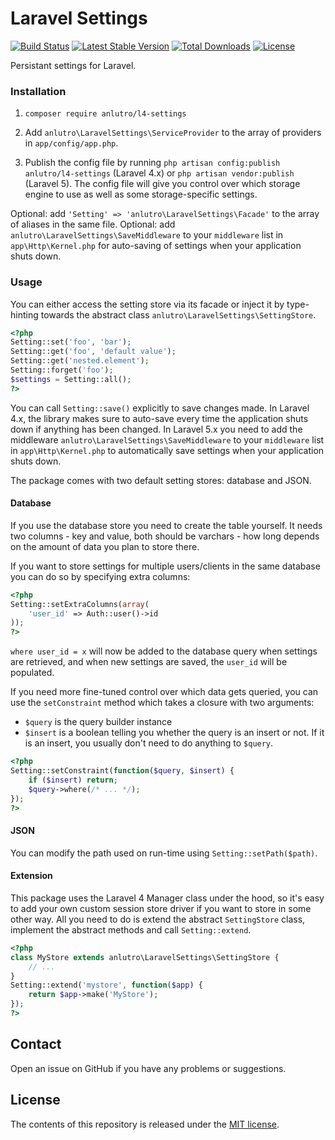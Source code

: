 # Laravel Settings

[![Build Status](https://travis-ci.org/anlutro/laravel-settings.png?branch=master)](https://travis-ci.org/anlutro/laravel-settings)
[![Latest Stable Version](https://poser.pugx.org/anlutro/l4-settings/v/stable.svg)](https://github.com/anlutro/laravel-settings/releases)
[![Total Downloads](https://poser.pugx.org/anlutro/l4-settings/downloads)](https://packagist.org/packages/anlutro/l4-settings)
[![License](https://poser.pugx.org/anlutro/l4-settings/license.svg)](http://opensource.org/licenses/MIT)

Persistant settings for Laravel.

### Installation

1. `composer require anlutro/l4-settings`

2. Add `anlutro\LaravelSettings\ServiceProvider` to the array of providers in `app/config/app.php`.

3. Publish the config file by running `php artisan config:publish anlutro/l4-settings` (Laravel 4.x) or `php artisan vendor:publish` (Laravel 5). The config file will give you control over which storage engine to use as well as some storage-specific settings.

Optional: add `'Setting' => 'anlutro\LaravelSettings\Facade'` to the array of aliases in the same file.
Optional: add `anlutro\LaravelSettings\SaveMiddleware` to your `middleware` list in `app\Http\Kernel.php` for auto-saving of settings when your application shuts down.

### Usage

You can either access the setting store via its facade or inject it by type-hinting towards the abstract class `anlutro\LaravelSettings\SettingStore`.

```php
<?php
Setting::set('foo', 'bar');
Setting::get('foo', 'default value');
Setting::get('nested.element');
Setting::forget('foo');
$settings = Setting::all();
?>
```

You can call `Setting::save()` explicitly to save changes made. In Laravel 4.x, the library makes sure to auto-save every time the application shuts down if anything has been changed. In Laravel 5.x you need to add the middleware `anlutro\LaravelSettings\SaveMiddleware` to your `middleware` list in `app\Http\Kernel.php` to automatically save settings when your application shuts down.

The package comes with two default setting stores: database and JSON.

#### Database

If you use the database store you need to create the table yourself. It needs two columns - key and value, both should be varchars - how long depends on the amount of data you plan to store there.

If you want to store settings for multiple users/clients in the same database you can do so by specifying extra columns:

```php
<?php
Setting::setExtraColumns(array(
	'user_id' => Auth::user()->id
));
?>
```

`where user_id = x` will now be added to the database query when settings are retrieved, and when new settings are saved, the `user_id` will be populated.

If you need more fine-tuned control over which data gets queried, you can use the `setConstraint` method which takes a closure with two arguments:

- `$query` is the query builder instance
- `$insert` is a boolean telling you whether the query is an insert or not. If it is an insert, you usually don't need to do anything to `$query`.

```php
<?php
Setting::setConstraint(function($query, $insert) {
	if ($insert) return;
	$query->where(/* ... */);
});
?>
```

#### JSON

You can modify the path used on run-time using `Setting::setPath($path)`.

#### Extension

This package uses the Laravel 4 Manager class under the hood, so it's easy to add your own custom session store driver if you want to store in some other way. All you need to do is extend the abstract `SettingStore` class, implement the abstract methods and call `Setting::extend`.

```php
<?php
class MyStore extends anlutro\LaravelSettings\SettingStore {
	// ...
}
Setting::extend('mystore', function($app) {
	return $app->make('MyStore');
});
?>
```

## Contact

Open an issue on GitHub if you have any problems or suggestions.

## License

The contents of this repository is released under the [MIT license](http://opensource.org/licenses/MIT).
